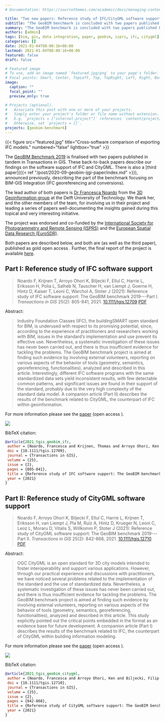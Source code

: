 ```yaml
---
# Documentation: https://sourcethemes.com/academic/docs/managing-content/

title: "Two new papers: Reference study of IFC/CityGML software support"
subtitle: "The GeoBIM benchmark is concluded with two papers published back-to-back in Transactions in GIS"
summary: "The GeoBIM benchmark is concluded with two papers published back-to-back in Transactions in GIS"
authors: [admin]
tags: [bim, gis, data integration, paper, geobim, isprs, ifc, citygml]
categories: []
date: 2021-01-04T08:00:16+08:00
lastmod: 2021-01-04T08:00:16+08:00
featured: false
draft: false

# Featured image
# To use, add an image named `featured.jpg/png` to your page's folder.
# Focal points: Smart, Center, TopLeft, Top, TopRight, Left, Right, BottomLeft, Bottom, BottomRight.
image:
  caption: ""
  focal_point: ""
  preview_only: true

# Projects (optional).
#   Associate this post with one or more of your projects.
#   Simply enter your project's folder or file name without extension.
#   E.g. `projects = ["internal-project"]` references `content/project/deep-learning/index.md`.
#   Otherwise, set `projects = []`.
projects: [geobim-benchmark]
---
```


{{< figure src="featured.jpg" title="Cross-software comparison of exporting IFC models." numbered="false" lightbox="true" >}}

The [GeoBIM Benchmark 2019](/project/geobim-benchmark) is finalised with two papers published in tandem in Transactions in GIS.
These back-to-back papers describe our findings on the software support of IFC and CityGML.
There is also a [third paper]({{< ref "/post/2020-09-geobim-ijgi-paper/index.md" >}}), announced previously, describing the part of the benchmark focusing on BIM-GIS Integration (IFC georeferencing and conversions).

The lead author of both papers is [Dr Francesca Noardo](http://www.noardo.eu) from the [3D Geoinformation group](https://3d.bk.tudelft.nl) at the Delft University of Technology.
We thank her, and the other members of the team, for involving us in their project and leading a series of papers well-documenting the insights gained during this topical and very interesting initiative.

The project was endorsed and co-funded by the [International Society for Photogrammetry and Remote Sensing (ISPRS)](https://www.isprs.org) and the [European Spatial Data Research (EuroSDR)](http://www.eurosdr.net).

Both papers are described below, and both are (as well as the third paper), published as gold open access <i class="ai ai-open-access-square ai"></i>.
Further, the final report of the project is available [here](/publication/2020-geobim-final-report).


## Part I: Reference study of IFC software support

> Noardo F, Krijnen T, Arroyo Ohori K, Biljecki F, Ellul C, Harrie L, Eriksson H, Polia L, Salheb N, Tauscher H, van Liempt J, Goerne H, Hintz D, Kaiser T, Leoni C, Warchol A, Stoter J (2021): Reference study of IFC software support: The GeoBIM benchmark 2019---Part I. _Transactions in GIS_ 25(2): 805-841, 2021. [<i class="ai ai-doi-square ai"></i> 10.1111/tgis.12709](https://doi.org/10.1111/tgis.12709) [<i class="far fa-file-pdf"></i> PDF](/publication/2021-tgis-geobim-ifc/2021-tgis-geobim-ifc.pdf) <i class="ai ai-open-access-square ai"></i>

Abstract:

> Industry Foundation Classes (IFC), the buildingSMART open standard for BIM, is underused with respect to its promising potential, since, according to the experience of practitioners and researchers working with BIM, issues in the standard’s implementation and use prevent its effective use. Nevertheless, a systematic investigation of these issues has never been carried out, and there is thus insufficient evidence for tackling the problems. The GeoBIM benchmark project is aimed at finding such evidence by involving external volunteers, reporting on various aspects of the behavior of tools (geometry, semantics, georeferencing, functionalities), analyzed and described in this article. Interestingly, different IFC software programs with the same standardized data sets yield inconsistent results, with few detectable common patterns, and significant issues are found in their support of the standard, probably due to the very high complexity of the standard data model. A companion article (Part II) describes the results of the benchmark related to CityGML, the counterpart of IFC within geoinformation.

For more information please see the [paper](/publication/2021-tgis-geobim-ifc/) (open access <i class="ai ai-open-access-square ai"></i>).

[![](task1-page-one.png)](/publication/2021-tgis-geobim-ifc/)

BibTeX citation:
```bibtex
@article{2021_tgis_geobim_ifc,
 author = {Noardo, Francesca and Krijnen, Thomas and Arroyo Ohori, Ken and Biljecki, Filip and Ellul, Claire and Harrie, Lars and Eriksson, Helen and Polia, Lorenzo and Salheb, Nebras and Tauscher, Helga and van Liempt, Jordi and Goerne, Hendrik and Hintz, Dean and Kaiser, Tim and Leoni, Cristina and Warchol, Artur and Stoter, Jantien},
 doi = {10.1111/tgis.12709},
 journal = {Transactions in GIS},
 volume = {25},
 issue = {2},
 pages = {805-841},
 title = {Reference study of IFC software support: The GeoBIM benchmark 2019---Part I},
 year = {2021}
}
```


## Part II: Reference study of CityGML software support

> Noardo F, Arroyo Ohori K, Biljecki F, Ellul C, Harrie L, Krijnen T, Eriksson H, van Liempt J, Pla M, Ruiz A, Hintz D, Krueger N, Leoni C, Leoz L, Moraru D, Vitalis S, Willkomm P, Stoter J (2021): Reference study of CityGML software support: The GeoBIM benchmark 2019---Part II. _Transactions in GIS_ 25(2): 842-868, 2021. [<i class="ai ai-doi-square ai"></i> 10.1111/tgis.12710](https://doi.org/10.1111/tgis.12710) [<i class="far fa-file-pdf"></i> PDF](/publication/2021-tgis-geobim-citygml/2021-tgis-geobim-citygml.pdf) <i class="ai ai-open-access-square ai"></i>

Abstract:

> OGC CityGML is an open standard for 3D city models intended to foster interoperability and support various applications. However, through our practical experience and discussions with practitioners, we have noticed several problems related to the implementation of the standard and the use of standardized data. Nevertheless, a systematic investigation of these issues has never been carried out, and there is thus insufficient evidence for tackling the problems. The GeoBIM benchmark project is aimed at finding such evidence by involving external volunteers, reporting on various aspects of the behavior of tools (geometry, semantics, georeferencing, functionalities), analyzed and described in this article. This study explicitly pointed out the critical points embedded in the format as an evidence base for future development. A companion article (Part I) describes the results of the benchmark related to IFC, the counterpart of CityGML within building information modeling.

For more information please see the [paper](/publication/2021-tgis-geobim-citygml/) (open access <i class="ai ai-open-access-square ai"></i>).

[![](task2-page-one.png)](/publication/2021-tgis-geobim-citygml/)

BibTeX citation:
```bibtex
@article{2021_tgis_geobim_citygml,
 author = {Noardo, Francesca and Arroyo Ohori, Ken and Biljecki, Filip and Ellul, Claire and Harrie, Lars and Krijnen, Thomas and Eriksson, Helen and van Liempt, Jordi and Pla, Maria and Ruiz, Antonio and Hintz, Dean and Krueger, Nina and Leoni, Cristina and Leoz, Leire and Moraru, Diana and Vitalis, Stelios and Willkomm, Philipp and Stoter, Jantien},
 doi = {10.1111/tgis.12710},
 journal = {Transactions in GIS},
 volume = {25},
 issue = {2},
 pages = {842-868},
 title = {Reference study of CityGML software support: The GeoBIM benchmark 2019---Part II},
 year = {2021}
}
```



